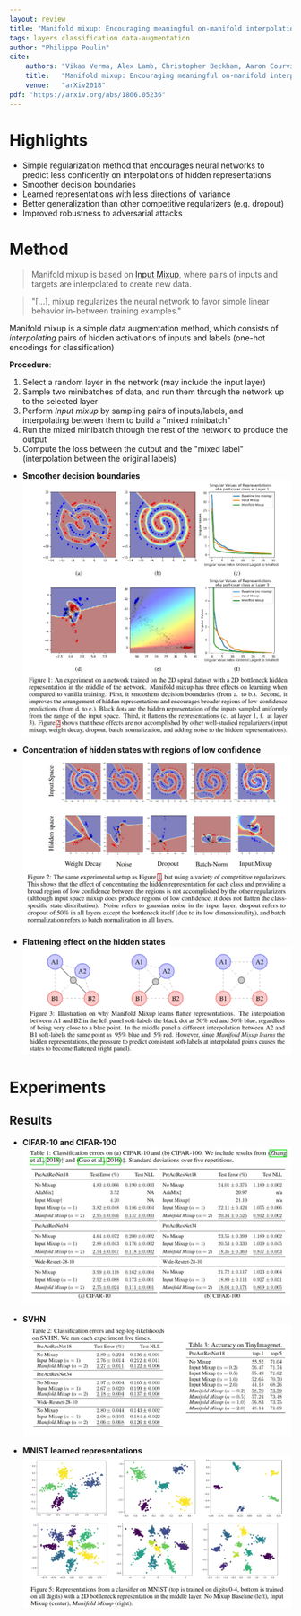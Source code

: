 ```yaml
---
layout: review
title: "Manifold mixup: Encouraging meaningful on-manifold interpolation as a regularizer"
tags: layers classification data-augmentation
author: "Philippe Poulin"
cite:
    authors: "Vikas Verma, Alex Lamb, Christopher Beckham, Aaron Courville, Ioannis Mitliagkis, and Yoshua Bengio"
    title:   "Manifold mixup: Encouraging meaningful on-manifold interpolation as a regularizer"
    venue:   "arXiv2018"
pdf: "https://arxiv.org/abs/1806.05236"
---
```



# Highlights

- Simple regularization method that encourages neural networks to predict less confidently on interpolations of hidden representations
- Smoother decision boundaries
- Learned representations with less directions of variance
- Better generalization than other competitive regularizers (e.g. dropout)
- Improved robustness to adversarial attacks

# Method

> Manifold mixup is based on [Input Mixup](https://arxiv.org/pdf/1710.09412.pdf), where pairs of inputs and targets are interpolated to create new data.

> "[...], mixup regularizes the neural network to favor simple linear behavior in-between training examples."

Manifold mixup is a simple data augmentation method, which consists of *interpolating* pairs of hidden activations of inputs and labels (one-hot encodings for classification)

**Procedure**:

1. Select a random layer in the network (may include the input layer)
2. Sample two minibatches of data, and run them through the network up to the selected layer
3. Perform *Input mixup* by sampling pairs of inputs/labels, and interpolating between them to build a "mixed minibatch"
4. Run the mixed minibatch through the rest of the network to produce the output
5. Compute the loss between the output and the "mixed label" (interpolation between the original labels)

- **Smoother decision boundaries**
![](/article/images/manifold-mixup/figure1.jpg)

- **Concentration of hidden states with regions of low confidence**
![](/article/images/manifold-mixup/figure2.jpg)

- **Flattening effect on the hidden states**
![](/article/images/manifold-mixup/figure3.jpg)



# Experiments


## Results

- **CIFAR-10 and CIFAR-100**
![](/article/images/manifold-mixup/table1.jpg)

- **SVHN**
![](/article/images/manifold-mixup/table2.jpg)

- **MNIST learned representations**
![](/article/images/manifold-mixup/figure5.jpg)

